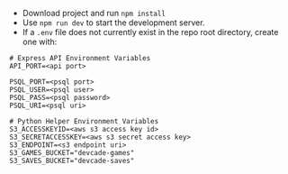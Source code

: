- Download project and run `npm install`
- Use `npm run dev` to start the development server.
- If a `.env` file does not currently exist in the repo root directory, create one with:
```
# Express API Environment Variables
API_PORT=<api port>

PSQL_PORT=<psql port>
PSQL_USER=<psql user>
PSQL_PASS=<psql password>
PSQL_URI=<psql uri>

# Python Helper Environment Variables
S3_ACCESSKEYID=<aws s3 access key id>
S3_SECRETACCESSKEY=<aws s3 secret access key>
S3_ENDPOINT=<s3 endpoint uri>
S3_GAMES_BUCKET="devcade-games"
S3_SAVES_BUCKET="devcade-saves"
```
